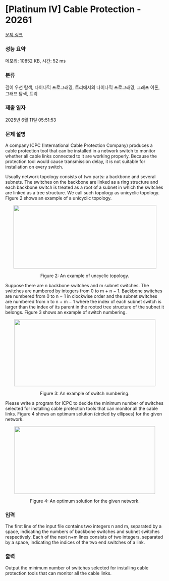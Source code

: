 # [Platinum IV] Cable Protection - 20261 

[문제 링크](https://www.acmicpc.net/problem/20261) 

### 성능 요약

메모리: 10852 KB, 시간: 52 ms

### 분류

깊이 우선 탐색, 다이나믹 프로그래밍, 트리에서의 다이나믹 프로그래밍, 그래프 이론, 그래프 탐색, 트리

### 제출 일자

2025년 6월 11일 05:51:53

### 문제 설명

<p>A company ICPC (International Cable Protection Company) produces a cable protection tool that can be installed in a network switch to monitor whether all cable links connected to it are working properly. Because the protection tool would cause transmission delay, it is not suitable for installation on every switch.</p>

<p>Usually network topology consists of two parts: a backbone and several subnets. The switches on the backbone are linked as a ring structure and each backbone switch is treated as a root of a subnet in which the switches are linked as a tree structure. We call such topology as unicyclic topology. Figure 2 shows an example of a unicyclic topology.</p>

<p style="text-align: center;"><img alt="" src="https://upload.acmicpc.net/6087a323-2150-4d8b-b7d1-67443ded3c65/-/preview/" style="width: 453px; height: 201px;"></p>

<p style="text-align: center;">Figure 2: An example of uncyclic topology.</p>

<p>Suppose there are n backbone switches and m subnet switches. The switches are numbered by integers from 0 to m + n − 1. Backbone switches are numbered from 0 to n − 1 in clockwise order and the subnet switches are numbered from n to n + m − 1 where the index of each subnet switch is larger than the index of its parent in the rooted tree structure of the subnet it belongs. Figure 3 shows an example of switch numbering.</p>

<p style="text-align: center;"><img alt="" src="https://upload.acmicpc.net/447c5273-4480-4cde-a326-0b6b3022993e/-/preview/" style="width: 448px; height: 212px;"></p>

<p style="text-align: center;">Figure 3: An example of switch numbering.</p>

<p>Please write a program for ICPC to decide the minimum number of switches selected for installing cable protection tools that can monitor all the cable links. Figure 4 shows an optimum solution (circled by ellipses) for the given network.</p>

<p style="text-align: center;"><img alt="" src="https://upload.acmicpc.net/5ff9f730-c3c1-40a5-ab24-ff82605253ce/-/preview/" style="width: 446px; height: 214px;"></p>

<p style="text-align: center;">Figure 4: An optimum solution for the given network.</p>

### 입력 

 <p>The first line of the input file contains two integers n and m, separated by a space, indicating the numbers of backbone switches and subnet switches respectively. Each of the next n+m lines consists of two integers, separated by a space, indicating the indices of the two end switches of a link.</p>

### 출력 

 <p>Output the minimum number of switches selected for installing cable protection tools that can monitor all the cable links.</p>

